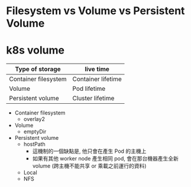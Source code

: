 
# Filesystem vs Volume vs Persistent Volume




# k8s volume

Type of storage      | live time
-------------------- | ------------
Container filesystem | Container lifetime
Volume               | Pod lifetime
Persistent volume    | Cluster lifetime

- Container filesystem
    - overlay2
- Volume
    - emptyDir
- Persistent volume
    - hostPath
        - 這機制的一個缺點是, 他只會在產生 Pod 的主機上
        - 如果有其他 worker node 產生相同 pod, 會在那台機器產生全新 volume (跨主機不能共享 or 乘載之前運行的資料)
    - Local
    - NFS


